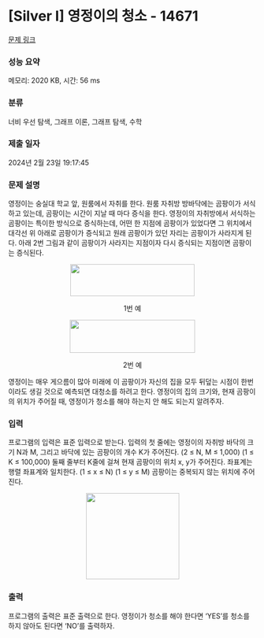 # [Silver I] 영정이의 청소 - 14671 

[문제 링크](https://www.acmicpc.net/problem/14671) 

### 성능 요약

메모리: 2020 KB, 시간: 56 ms

### 분류

너비 우선 탐색, 그래프 이론, 그래프 탐색, 수학

### 제출 일자

2024년 2월 23일 19:17:45

### 문제 설명

<p>영정이는 숭실대 학교 앞, 원룸에서 자취를 한다. 원룸 자취방 방바닥에는 곰팡이가 서식하고 있는데, 곰팡이는 시간이 지날 때 마다 증식을 한다. 영정이의 자취방에서 서식하는 곰팡이는 특이한 방식으로 증식하는데, 어떤 한 지점에 곰팡이가 있었다면 그 위치에서 대각선 위 아래로 곰팡이가 증식되고 원래 곰팡이가 있던 자리는 곰팡이가 사라지게 된다. 아래 2번 그림과 같이 곰팡이가 사라지는 지점이자 다시 증식되는 지점이면 곰팡이는 증식된다.</p>

<p style="text-align:center"><img alt="" src="https://onlinejudgeimages.s3-ap-northeast-1.amazonaws.com/problem/14671/1.png" style="height:65px; width:252px"></p>

<p style="text-align:center">1번 예</p>

<p style="text-align:center"><img alt="" src="https://onlinejudgeimages.s3-ap-northeast-1.amazonaws.com/problem/14671/2.png" style="height:67px; width:254px"></p>

<p style="text-align:center">2번 예</p>

<p>영정이는 매우 게으름이 많아 미래에 이 곰팡이가 자신의 집을 모두 뒤덮는 시점이 한번이라도 생길 것으로 예측되면 대청소를 하려고 한다. 영정이의 집의 크기와, 현재 곰팡이의 위치가 주어질 때, 영정이가 청소를 해야 하는지 안 해도 되는지 알려주자.</p>

### 입력 

 <p>프로그램의 입력은 표준 입력으로 받는다. 입력의 첫 줄에는 영정이의 자취방 바닥의 크기 N과 M, 그리고 바닥에 있는 곰팡이의 개수 K가 주어진다. (2 ≤ N, M ≤ 1,000) (1 ≤ K ≤ 100,000) 둘째 줄부터 K줄에 걸쳐 현재 곰팡이의 위치 x, y가 주어진다. 좌표계는 행렬 좌표계와 일치한다. (1 ≤ x ≤ N) (1 ≤ y ≤ M) 곰팡이는 중복되지 않는 위치에 주어진다.</p>

<p style="text-align:center"><img alt="" src="https://onlinejudgeimages.s3-ap-northeast-1.amazonaws.com/problem/14671/3.png" style="height:175px; width:189px"></p>

### 출력 

 <p>프로그램의 출력은 표준 출력으로 한다. 영정이가 청소를 해야 한다면 ‘YES’를 청소를 하지 않아도 된다면 ‘NO’를 출력하자.</p>

